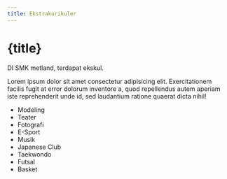 ```yaml
---
title: Ekstrakurikuler
---
```


  <h1>{title}</h1>
  <p>DI SMK metland, terdapat ekskul.</p>
  <p>
    Lorem ipsum dolor sit amet consectetur adipisicing elit. Exercitationem
    facilis fugit at error dolorum inventore a, quod repellendus autem aperiam
    iste reprehenderit unde id, sed laudantium ratione quaerat dicta nihil!
  </p>
  <ul>
    <li>Modeling</li>
    <li>Teater</li>
    <li>Fotografi</li>
    <li>E-Sport</li>
    <li>Musik</li>
    <li>Japanese Club</li>
    <li>Taekwondo</li>
    <li>Futsal</li>
    <li>Basket</li>
  </ul>
